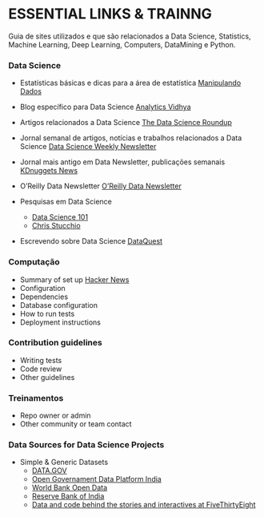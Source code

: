 # ESSENTIAL LINKS & TRAINNG  #

Guia de sites utilizados e que são relacionados a Data Science, Statistics, Machine Learning, Deep Learning, Computers, DataMining e Python.

### **Data Science** ###

* Estatísticas básicas e dicas para a área de estatística
[Manipulando Dados](http://manipulandodados.com.br/)

* Blog específico para Data Science
[Analytics Vidhya](https://www.analyticsvidhya.com/)

* Artigos relacionados a Data Science
[The Data Science Roundup](http://roundup.fishtownanalytics.com/)

* Jornal semanal de artigos, notícias e trabalhos relacionados a Data Science
[Data Science Weekly Newsletter](https://www.datascienceweekly.org/)

* Jornal mais antigo em Data Newsletter, publicações semanais
[KDnuggets News](http://www.kdnuggets.com/)

* O’Reilly Data Newsletter
[O’Reilly Data Newsletter](http://www.oreilly.com/data/newsletter.html)

* Pesquisas em Data Science
  * [Data Science 101](http://101.datascience.community/)
  * [Chris Stucchio](https://www.chrisstucchio.com/)

* Escrevendo sobre Data Science
[DataQuest](https://www.dataquest.io/blog/)


### **Computação** ###

* Summary of set up
[Hacker News](https://news.ycombinator.com/)
* Configuration
* Dependencies
* Database configuration
* How to run tests
* Deployment instructions

### Contribution guidelines ###

* Writing tests
* Code review
* Other guidelines

### Treinamentos ###

* Repo owner or admin
* Other community or team contact

### Data Sources for Data Science Projects ###

* Simple & Generic Datasets
  * [DATA.GOV](https://www.data.gov/)
  * [Open Governament Data Platform India](https://data.gov.in/)
  * [World Bank Open Data](http://data.worldbank.org/)
  * [Reserve Bank of India](https://rbi.org.in/Scripts/Statistics.aspx)
  * [Data and code behind the stories and interactives at FiveThirtyEight](https://github.com/fivethirtyeight/data)
  
